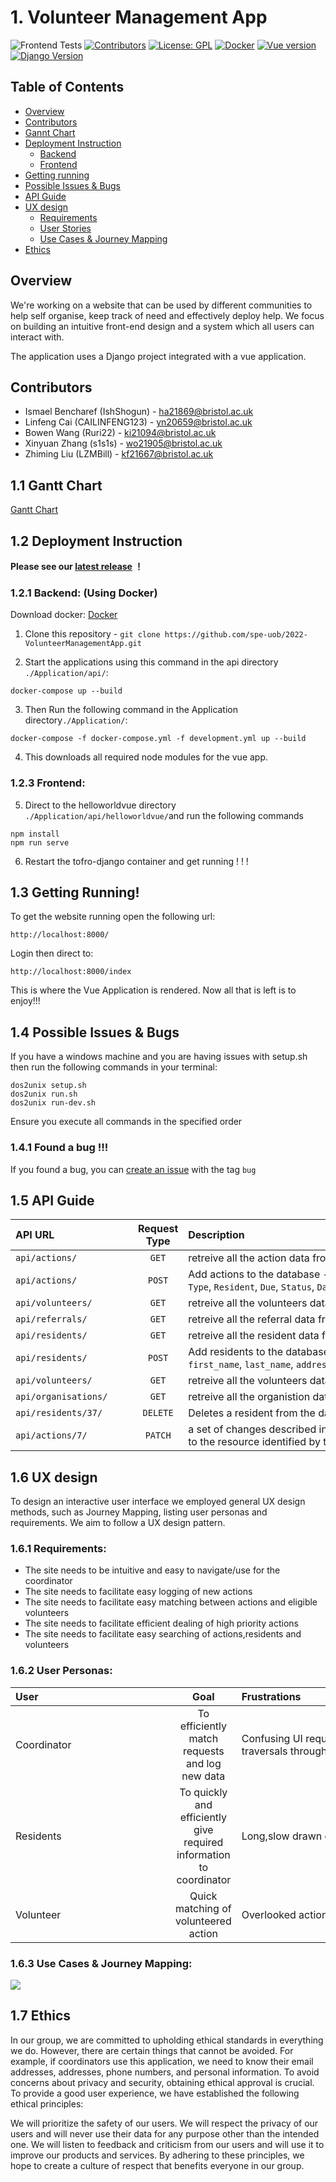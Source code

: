 # 1. Volunteer Management App

![Frontend Tests](https://github.com/spe-uob/2022-VolunteerManagementApp/actions/workflows/Frontend_Test.yml/badge.svg)
[![Contributors](https://img.shields.io/badge/Contributors-5-brightgreen)](https://github.com/spe-uob/2022-VolunteerManagementApp/graphs/contributors)
[![License: GPL](https://img.shields.io/badge/License-GPL-brightgreen.svg)](https://github.com/spe-uob/2022-VolunteerManagementApp/blob/Liu/Application/LICENSE)
[![Docker](https://img.shields.io/badge/Docker-v20.10.23-blue)](https://www.docker.com)
[![Vue version](https://img.shields.io/badge/Vue-v5.0.8-blue)](https://vuejs.org)
[![Django Version](https://img.shields.io/badge/Django-v4.0.2-blue)](https://www.djangoproject.com)

## Table of Contents
- <a href="#1">Overview</a>
- <a href="#C">Contributors</a>
- <a href="#a">Gannt Chart</a>
- <a href="#2">Deployment Instruction</a>
  - <a href="#3">Backend</a>
  - <a href="#4">Frontend</a>
- <a href="#5">Getting running</a>
- <a href="#6">Possible Issues & Bugs</a>
- <a href="#api"> API Guide </a>
- <a href="#7">UX design</a>
  - <a href="#8">Requirements</a>
  - <a href="#9">User Stories</a>
  - <a href="#10">Use Cases & Journey Mapping</a>
- <a href="#12"> Ethics </a>


<h2 id="1">Overview</h2>

We're working on a website that can be used by different communities to help self organise, keep track of need and effectively deploy help. We focus on building an intuitive front-end design and a system which all users can interact with.

The application uses a Django project integrated with a vue application.

<h2 id = "C">Contributors</h2>

- Ismael Bencharef   (IshShogun) - ha21869@bristol.ac.uk
- Linfeng Cai   (CAILINFENG123) - yn20659@bristol.ac.uk
- Bowen Wang   (Ruri22) - ki21094@bristol.ac.uk
- Xinyuan Zhang   (s1s1s) - wo21905@bristol.ac.uk
- Zhiming Liu  (LZMBill) - kf21667@bristol.ac.uk

<h2 id = "a">1.1 Gantt Chart</h2>
<a href="https://docs.google.com/spreadsheets/d/17jk70c7Ysqay2RxTJ-WYFc619bPg-nvXDeJa_21MRxU/edit#gid=1962477973">Gantt Chart</a>

<h2 id="2">1.2 Deployment Instruction</h2>

**Please see our <a href="https://github.com/spe-uob/2022-VolunteerManagementApp/releases/tag/beta-version">latest release</a> ！**

<h3 id="3">1.2.1 Backend: (Using Docker) </h3> 

Download docker: <a href="https://www.docker.com">Docker</a>

1. Clone this repository - ``` git clone https://github.com/spe-uob/2022-VolunteerManagementApp.git ```

2. Start the applications using this command in the api directory ``` ./Application/api/ ```: 
``` 
docker-compose up --build 
```

3. Then Run the following command in the Application directory``` ./Application/ ```:
``` 
docker-compose -f docker-compose.yml -f development.yml up --build
```

4. This downloads all required node modules for the vue app.

<h3 id="4"> 1.2.3 Frontend: </h3> 

5. Direct to the helloworldvue directory ``` ./Application/api/helloworldvue/ ```and run the following commands
```
npm install
npm run serve
```
6.  Restart the tofro-django container and get running ! ! !

<h2 id="5"> 1.3 Getting Running! </h2> 

To get the website running open the following url:
```
http://localhost:8000/
```


Login then direct to:
```
http://localhost:8000/index
```

This is where the Vue Application is rendered. Now all that is left is to enjoy!!!

<h2 id="6"> 1.4 Possible Issues & Bugs </h2>
If you have a windows machine and you are having issues with setup.sh then run the following commands in your terminal:

```
dos2unix setup.sh
dos2unix run.sh
dos2unix run-dev.sh
```
Ensure you execute all commands in the specified order

### 1.4.1 Found a bug !!!
If you found a bug, you can [create an issue](https://github.com/spe-uob/2022-VolunteerManagementApp/issues/new) with the tag `bug`


<h2 id="api"> 1.5 API Guide </h2> 

| <div align="left" style="width:180px">API URL</div>         | Request Type          | <div align="left" style="width:460px">Description</div>   |
| ------------- |:-------------:| :-----|
| `api/actions/` 	| `GET`     	| retreive all the action data from a server |
| `api/actions/` 	| `POST`     	| Add actions to the database - Requires an object with `Help Type`, `Resident`, `Due`, `Status`, `Date`|
| `api/volunteers/`  | `GET`    | retreive all the volunteers data from a server |
| `api/referrals/` 	| `GET`     	| retreive all the referral data from a server |
| `api/residents/`  | `GET`     	| retreive all the resident data from a server |
| `api/residents/`  | `POST`     	| Add residents to the database - Requires an object with `first_name`, `last_name`, `address`, `postcode`, `Date`|
| `api/volunteers/`  | `GET`    | retreive all the volunteers data from a server  |
| `api/organisations/`  | `GET`     	| retreive all the organistion data from a server|
| `api/residents/37/` | `DELETE` | Deletes a resident from the database |
| `api/actions/7/` | `PATCH` | a set of changes described in the request entity be applied to the resource identified by the Request- URI|

<h2 id="7"> 1.6 UX design </h2> 
To design an interactive user interface we employed general UX design methods, such as Journey Mapping, listing user personas and requirements. We aim to follow a UX design pattern.

<h3 id="8"> 1.6.1 Requirements:</h3> 

- The site needs to be intuitive and easy to navigate/use for the coordinator
- The site needs to facilitate easy logging of new actions
- The site needs to facilitate easy matching between actions and eligible volunteers
- The site needs to facilitate efficient dealing of high priority actions
- The site needs to facilitate easy searching of actions,residents and volunteers


<h3 id="9"> 1.6.2 User Personas:</h3> 

| <div align="left" style="width:240px">User</div>         | Goal          | <div align="left" style="width:400px">Frustrations</div>   |
| ------------- |:-------------:| :-----|
| Coordinator 	| To efficiently match requests and log new data     	| Confusing UI requiring a lot of clicks and long traversals through out the interface |
| Residents 	| To quickly and efficiently give required information to coordinator     	| Long,slow drawn out phone call|
| Volunteer  | Quick matching of volunteered action    | Overlooked action for long period of times |

<h3 id="10"> 1.6.3 Use Cases & Journey Mapping: </h3> 
<a id="10">
  <img src="images/image4.png">
</a>

<h2 id="12">1.7 Ethics</h2> 
In our group, we are committed to upholding ethical standards in everything we do. However, there are certain things that cannot be avoided. For example, if coordinators use this application, we need to know their email addresses, addresses, phone numbers, and personal information. To avoid concerns about privacy and security, obtaining ethical approval is crucial.
To provide a good user experience, we have established the following ethical principles:

We will prioritize the safety of our users.
We will respect the privacy of our users and will never use their data for any purpose other than the intended one.
We will listen to feedback and criticism from our users and will use it to improve our products and services.
By adhering to these principles, we hope to create a culture of respect that benefits everyone in our group.
